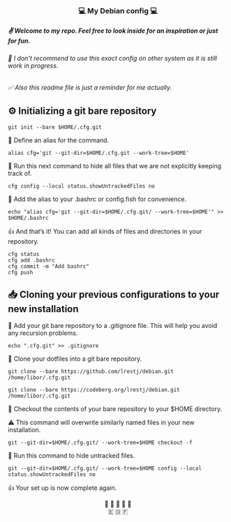 ### <div align="center"> 💻 My Debian config 💻 </div>


##### ✌ Welcome to my repo. Feel free to look inside for an inspiration or just for fun. 

###### 🤔 I don't recommend to use this exact config on other system as it is still work in progress.

###### ✅ Also this readme file is just a reminder for me actually.


## ⚙️ Initializing a git bare repository
```
git init --bare $HOME/.cfg.git
```

💬 Define an alias for the command.    
```
alias cfg='git --git-dir=$HOME/.cfg.git --work-tree=$HOME'
```

💬 Run this next command to hide all files that we are not explicitly keeping track of.

```
cfg config --local status.showUntrackedFiles no
```

💬 Add the alias to your .bashrc or config.fish for convenience.

```
echo "alias cfg='git --git-dir=$HOME/.cfg.git/ --work-tree=$HOME'" >> $HOME/.bashrc
```


👍 And that’s it! You can add all kinds of files and directories in your repository.
```
cfg status
cfg add .bashrc
cfg commit -m "Add bashrc"
cfg push
```
## 📥 Cloning your previous configurations to your new installation
   

💬 Add your git bare repository to a .gitignore file. This will help you avoid any recursion problems.

```
echo ".cfg.git" >> .gitignore
```

💬 Clone your dotfiles into a git bare repository.

```
git clone --bare https://github.com/lrestj/debian.git /home/libor/.cfg.git

git clone --bare https://codeberg.org/lrestj/debian.git /home/libor/.cfg.git
```


💬 Checkout the contents of your bare repository to your $HOME directory.

⚠️ This command will overwrite similarly named files in your new installation.

```
git --git-dir=$HOME/.cfg.git/ --work-tree=$HOME checkout -f
```

💬 Run this command to hide untracked files.

```
git --git-dir=$HOME/.cfg.git/ --work-tree=$HOME config --local status.showUntrackedFiles no
```

👍 Your set up is now complete again.

<div align="center"> 🔔&nbsp🔔&nbsp🔔&nbsp🔔&nbsp🔔 </div>
<div align="center"> 🇪 🇴 🇫 </div>

